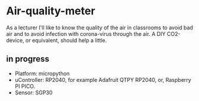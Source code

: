 # Air-quality-meter

As a lecturer I'll like to know the quality of the air in classrooms to avoid bad air and to avoid infection with corona-virus through the air.
A DIY CO2-device, or equivalent, should help a little.

## in progress

- Platform: micropython
- uController: RP2040, for example Adafruit QTPY RP2040, or, Raspberry PI PICO.
- Sensor: SGP30

